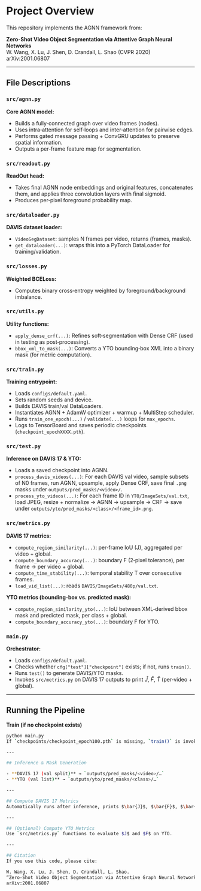# Project Overview
This repository implements the AGNN framework from:

**Zero-Shot Video Object Segmentation via Attentive Graph Neural Networks**  
W. Wang, X. Lu, J. Shen, D. Crandall, L. Shao (CVPR 2020)  
arXiv:2001.06807

---

## File Descriptions

### `src/agnn.py`
**Core AGNN model:**
- Builds a fully‐connected graph over video frames (nodes).
- Uses intra‐attention for self‐loops and inter‐attention for pairwise edges.
- Performs gated message passing + ConvGRU updates to preserve spatial information.
- Outputs a per‐frame feature map for segmentation.

### `src/readout.py`
**ReadOut head:**
- Takes final AGNN node embeddings and original features, concatenates them, and applies three convolution layers with final sigmoid.
- Produces per‐pixel foreground probability map.

### `src/dataloader.py`
**DAVIS dataset loader:**
- `VideoSegDataset`: samples N frames per video, returns (frames, masks).
- `get_dataloader(...)`: wraps this into a PyTorch DataLoader for training/validation.

### `src/losses.py`
**Weighted BCELoss:**
- Computes binary cross‐entropy weighted by foreground/background imbalance.

### `src/utils.py`
**Utility functions:**
- `apply_dense_crf(...)`: Refines soft‐segmentation with Dense CRF (used in testing as post‐processing).
- `bbox_xml_to_mask(...)`: Converts a YTO bounding‐box XML into a binary mask (for metric computation).

### `src/train.py`
**Training entrypoint:**
- Loads `configs/default.yaml`.
- Sets random seeds and device.
- Builds DAVIS train/val DataLoaders.
- Instantiates AGNN + AdamW optimizer + warmup + MultiStep scheduler.
- Runs `train_one_epoch(...)` / `validate(...)` loops for `max_epochs`.
- Logs to TensorBoard and saves periodic checkpoints (`checkpoint_epochXXXX.pth`).

### `src/test.py`
**Inference on DAVIS 17 & YTO:**
- Loads a saved checkpoint into AGNN.
- `process_davis_videos(...)`: For each DAVIS val video, sample subsets of N0 frames, run AGNN, upsample, apply Dense CRF, save final `.png` masks under `outputs/pred_masks/<video>/`.
- `process_yto_videos(...)`: For each frame ID in `YTO/ImageSets/val.txt`, load JPEG, resize + normalize → AGNN → upsample → CRF → save under `outputs/yto/pred_masks/<class>/<frame_id>.png`.

### `src/metrics.py`
**DAVIS 17 metrics:**
- `compute_region_similarity(...)`: per‐frame IoU (J), aggregated per video + global.
- `compute_boundary_accuracy(...)`: boundary F (2‐pixel tolerance), per frame → per video + global.
- `compute_time_stability(...)`: temporal stability T over consecutive frames.
- `load_vid_list(...)`: reads `DAVIS/ImageSets/480p/val.txt`.

**YTO metrics (bounding‐box vs. predicted mask):**
- `compute_region_similarity_yto(...)`: IoU between XML‐derived bbox mask and predicted mask, per class + global.
- `compute_boundary_accuracy_yto(...)`: boundary F for YTO.

### `main.py`
**Orchestrator:**
- Loads `configs/default.yaml`.
- Checks whether `cfg["test"]["checkpoint"]` exists; if not, runs `train()`.
- Runs `test()` to generate DAVIS/YTO masks.
- Invokes `src/metrics.py` on DAVIS 17 outputs to print $\bar{J}$, $\bar{F}$, $\bar{T}$ (per‐video + global).

---

## Running the Pipeline

**Train (if no checkpoint exists)**  
```bash
python main.py
If `checkpoints/checkpoint_epoch100.pth` is missing, `train()` is invoked.

---

## Inference & Mask Generation

- **DAVIS 17 (val split)** → `outputs/pred_masks/<video>/…`
- **YTO (val list)** → `outputs/yto/pred_masks/<class>/…`

---

## Compute DAVIS 17 Metrics
Automatically runs after inference, prints $\bar{J}$, $\bar{F}$, $\bar{T}$ per video and global.

---

## (Optional) Compute YTO Metrics
Use `src/metrics.py` functions to evaluate $J$ and $F$ on YTO.

---

## Citation
If you use this code, please cite:

W. Wang, X. Lu, J. Shen, D. Crandall, L. Shao.  
“Zero-Shot Video Object Segmentation via Attentive Graph Neural Networks.” CVPR 2020.  
arXiv:2001.06807
